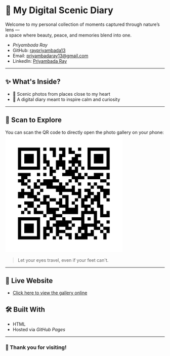 # 🌿 My Digital Scenic Diary

Welcome to my personal collection of moments captured through nature’s lens —  
a space where beauty, peace, and memories blend into one.



- *Priyambada Ray*
- GitHub: [raypriyambada13](https://github.com/raypriyambada13)
- Email: priyambadaray13@gmail.com
- LinkedIn: [Priyambada Ray](https://www.linkedin.com/in/priyambada-ray)


---

## ✨ What's Inside?

- 🌄 Scenic photos from places close to my heart  
- 📸 A digital diary meant to inspire calm and curiosity  

---

## 📱 Scan to Explore

You can scan the QR code to directly open the photo gallery on your phone:
![QR Code](https://github.com/raypriyambada13/QR-code-link/blob/main/qr_code.png)


> Let your eyes travel, even if your feet can't.

---

## 🔗 Live Website
- [Click here to view the gallery online](https://github.com/raypriyambada13/My-digital-Diary)


## 🛠 Built With

- HTML
- Hosted via *GitHub Pages*

---

### 🧡 Thank you for visiting!
